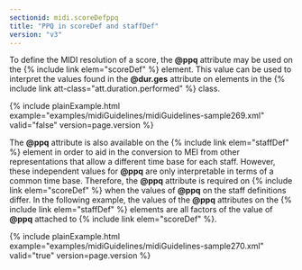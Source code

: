 ```yaml
---
sectionid: midi.scoreDefppq
title: "PPQ in scoreDef and staffDef"
version: "v3"
---
```


To define the MIDI resolution of a score, the **@ppq** attribute may be used on the {% include link elem="scoreDef" %} element. This value can be used to interpret the values found in
the **@dur.ges** attribute on elements in the {% include link att-class="att.duration.performed" %} class.


{% include plainExample.html example="examples/midiGuidelines/midiGuidelines-sample269.xml" valid="false" version=page.version %}



The **@ppq** attribute is also available on the {% include link elem="staffDef" %} element
in order to aid in the conversion to MEI from other representations that allow a different
time base for each staff. However, these independent values for **@ppq** are only
interpretable in terms of a common time base. Therefore, the **@ppq** attribute is
required on {% include link elem="scoreDef" %} when the values of **@ppq** on the staff
definitions differ. In the following example, the values of the **@ppq** attributes on
the {% include link elem="staffDef" %} elements are all factors of the value of **@ppq**
attached to {% include link elem="scoreDef" %}. 


{% include plainExample.html example="examples/midiGuidelines/midiGuidelines-sample270.xml" valid="true" version=page.version %}



